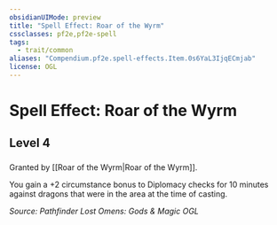 ```yaml
---
obsidianUIMode: preview
title: "Spell Effect: Roar of the Wyrm"
cssclasses: pf2e,pf2e-spell
tags:
  - trait/common
aliases: "Compendium.pf2e.spell-effects.Item.0s6YaL3IjqECmjab"
license: OGL
---
```

# Spell Effect: Roar of the Wyrm
## Level 4
### 






Granted by [[Roar of the Wyrm|Roar of the Wyrm]].

You gain a +2 circumstance bonus to Diplomacy checks for 10 minutes against dragons that were in the area at the time of casting.

*Source: Pathfinder Lost Omens: Gods & Magic*
*OGL*